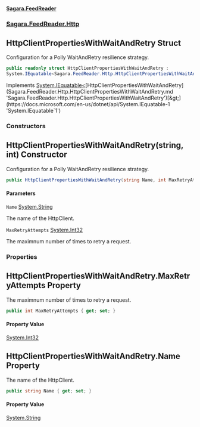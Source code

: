 #### [Sagara.FeedReader](index.md 'index')
### [Sagara.FeedReader.Http](index.md#Sagara.FeedReader.Http 'Sagara.FeedReader.Http')

## HttpClientPropertiesWithWaitAndRetry Struct

Configuration for a Polly WaitAndRetry resilience strategy.

```csharp
public readonly struct HttpClientPropertiesWithWaitAndRetry :
System.IEquatable<Sagara.FeedReader.Http.HttpClientPropertiesWithWaitAndRetry>
```

Implements [System.IEquatable&lt;](https://docs.microsoft.com/en-us/dotnet/api/System.IEquatable-1 'System.IEquatable`1')[HttpClientPropertiesWithWaitAndRetry](Sagara.FeedReader.Http.HttpClientPropertiesWithWaitAndRetry.md 'Sagara.FeedReader.Http.HttpClientPropertiesWithWaitAndRetry')[&gt;](https://docs.microsoft.com/en-us/dotnet/api/System.IEquatable-1 'System.IEquatable`1')
### Constructors

<a name='Sagara.FeedReader.Http.HttpClientPropertiesWithWaitAndRetry.HttpClientPropertiesWithWaitAndRetry(string,int)'></a>

## HttpClientPropertiesWithWaitAndRetry(string, int) Constructor

Configuration for a Polly WaitAndRetry resilience strategy.

```csharp
public HttpClientPropertiesWithWaitAndRetry(string Name, int MaxRetryAttempts);
```
#### Parameters

<a name='Sagara.FeedReader.Http.HttpClientPropertiesWithWaitAndRetry.HttpClientPropertiesWithWaitAndRetry(string,int).Name'></a>

`Name` [System.String](https://docs.microsoft.com/en-us/dotnet/api/System.String 'System.String')

The name of the HttpClient.

<a name='Sagara.FeedReader.Http.HttpClientPropertiesWithWaitAndRetry.HttpClientPropertiesWithWaitAndRetry(string,int).MaxRetryAttempts'></a>

`MaxRetryAttempts` [System.Int32](https://docs.microsoft.com/en-us/dotnet/api/System.Int32 'System.Int32')

The maximnum number of times to retry a request.
### Properties

<a name='Sagara.FeedReader.Http.HttpClientPropertiesWithWaitAndRetry.MaxRetryAttempts'></a>

## HttpClientPropertiesWithWaitAndRetry.MaxRetryAttempts Property

The maximnum number of times to retry a request.

```csharp
public int MaxRetryAttempts { get; set; }
```

#### Property Value
[System.Int32](https://docs.microsoft.com/en-us/dotnet/api/System.Int32 'System.Int32')

<a name='Sagara.FeedReader.Http.HttpClientPropertiesWithWaitAndRetry.Name'></a>

## HttpClientPropertiesWithWaitAndRetry.Name Property

The name of the HttpClient.

```csharp
public string Name { get; set; }
```

#### Property Value
[System.String](https://docs.microsoft.com/en-us/dotnet/api/System.String 'System.String')